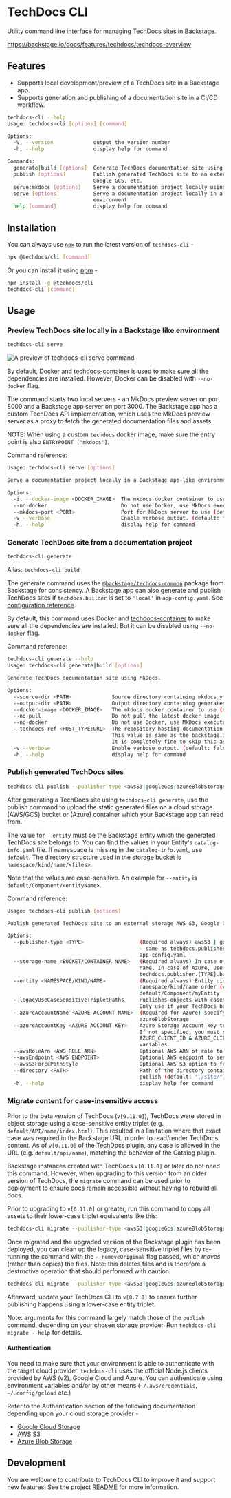 # TechDocs CLI

Utility command line interface for managing TechDocs sites in [Backstage](https://github.com/backstage/backstage).

https://backstage.io/docs/features/techdocs/techdocs-overview

## Features

- Supports local development/preview of a TechDocs site in a Backstage app.
- Supports generation and publishing of a documentation site in a CI/CD workflow.

```bash
techdocs-cli --help
Usage: techdocs-cli [options] [command]

Options:
  -V, --version             output the version number
  -h, --help                display help for command

Commands:
  generate|build [options]  Generate TechDocs documentation site using mkdocs.
  publish [options]         Publish generated TechDocs site to an external storage AWS S3,
                            Google GCS, etc.
  serve:mkdocs [options]    Serve a documentation project locally using mkdocs serve.
  serve [options]           Serve a documentation project locally in a Backstage app-like
                            environment
  help [command]            display help for command
```

## Installation

You can always use [`npx`](https://github.com/npm/npx) to run the latest version of `techdocs-cli` -

```bash
npx @techdocs/cli [command]
```

Or you can install it using [npm](https://www.npmjs.com/package/@techdocs/cli) -

```bash
npm install -g @techdocs/cli
techdocs-cli [command]
```

## Usage

### Preview TechDocs site locally in a Backstage like environment

```bash
techdocs-cli serve
```

![A preview of techdocs-cli serve command](assets/techdocs-cli-serve-preview.png)

By default, Docker and [techdocs-container](https://github.com/backstage/techdocs-container) is used to make sure all the dependencies are installed. However, Docker can be disabled with `--no-docker` flag.

The command starts two local servers - an MkDocs preview server on port 8000 and a Backstage app server on port 3000. The Backstage app has a custom TechDocs API implementation, which uses the MkDocs preview server as a proxy to fetch the generated documentation files and assets.

NOTE: When using a custom `techdocs` docker image, make sure the entry point is also `ENTRYPOINT ["mkdocs"]`.

Command reference:

```bash
Usage: techdocs-cli serve [options]

Serve a documentation project locally in a Backstage app-like environment

Options:
  -i, --docker-image <DOCKER_IMAGE>  The mkdocs docker container to use (default: "spotify/techdocs")
  --no-docker                        Do not use Docker, use MkDocs executable in current user environment.
  --mkdocs-port <PORT>               Port for MkDocs server to use (default: "8000")
  -v --verbose                       Enable verbose output. (default: false)
  -h, --help                         display help for command
```

### Generate TechDocs site from a documentation project

```bash
techdocs-cli generate
```

Alias: `techdocs-cli build`

The generate command uses the [`@backstage/techdocs-common`](https://github.com/backstage/backstage/tree/master/packages/techdocs-common) package from Backstage for consistency. A Backstage app can also generate and publish TechDocs sites if `techdocs.builder` is set to `'local'` in `app-config.yaml`. See [configuration reference](https://backstage.io/docs/features/techdocs/configuration).

By default, this command uses Docker and [techdocs-container](https://github.com/backstage/techdocs-container) to make sure all the dependencies are installed. But it can be disabled using `--no-docker` flag.

Command reference:

```bash
techdocs-cli generate --help
Usage: techdocs-cli generate|build [options]

Generate TechDocs documentation site using MkDocs.

Options:
  --source-dir <PATH>             Source directory containing mkdocs.yml and docs/ directory. (default: ".")
  --output-dir <PATH>             Output directory containing generated TechDocs site. (default: "./site/")
  --docker-image <DOCKER_IMAGE>   The mkdocs docker container to use (default: "spotify/techdocs")
  --no-pull                       Do not pull the latest docker image
  --no-docker                     Do not use Docker, use MkDocs executable and plugins in current user environment.
  --techdocs-ref <HOST_TYPE:URL>  The repository hosting documentation source files e.g. github:https://ghe.mycompany.net.com/org/repo.
                                  This value is same as the backstage.io/techdocs-ref annotation of the corresponding Backstage entity.
                                  It is completely fine to skip this as it is only being used to set repo_url in mkdocs.yml if not found.
  -v --verbose                    Enable verbose output. (default: false)
  -h, --help                      display help for command
```

### Publish generated TechDocs sites

```bash
techdocs-cli publish --publisher-type <awsS3|googleGcs|azureBlobStorage> --storage-name <bucket/container name> --entity <namespace/kind/name>
```

After generating a TechDocs site using `techdocs-cli generate`, use the publish command to upload the static generated files on a cloud storage
(AWS/GCS) bucket or (Azure) container which your Backstage app can read from.

The value for `--entity` must be the Backstage entity which the generated TechDocs site belongs to. You can find the values in your Entity's `catalog-info.yaml` file. If namespace is missing in the `catalog-info.yaml`, use `default`.
The directory structure used in the storage bucket is `namespace/kind/name/<files>`.

Note that the values are case-sensitive. An example for `--entity` is `default/Component/<entityName>`.

Command reference:

```bash
Usage: techdocs-cli publish [options]

Publish generated TechDocs site to an external storage AWS S3, Google GCS, etc.

Options:
  --publisher-type <TYPE>                  (Required always) awsS3 | googleGcs | azureBlobStorage
                                           - same as techdocs.publisher.type in Backstage
                                           app-config.yaml
  --storage-name <BUCKET/CONTAINER NAME>   (Required always) In case of AWS/GCS, use the bucket
                                           name. In case of Azure, use container name. Same as
                                           techdocs.publisher.[TYPE].bucketName
  --entity <NAMESPACE/KIND/NAME>           (Required always) Entity uid separated by / in
                                           namespace/kind/name order (case-sensitive). Example:
                                           default/Component/myEntity
  --legacyUseCaseSensitiveTripletPaths     Publishes objects with cased entity triplet prefix when set (e.g. namespace/Kind/name).
                                           Only use if your TechDocs backend is configured the same way
  --azureAccountName <AZURE ACCOUNT NAME>  (Required for Azure) specify when --publisher-type
                                           azureBlobStorage
  --azureAccountKey <AZURE ACCOUNT KEY>    Azure Storage Account key to use for authentication.
                                           If not specified, you must set AZURE_TENANT_ID,
                                           AZURE_CLIENT_ID & AZURE_CLIENT_SECRET as environment
                                           variables.
  --awsRoleArn <AWS ROLE ARN>              Optional AWS ARN of role to be assumed.
  --awsEndpoint <AWS ENDPOINT>             Optional AWS endpoint to send requests to.
  --awsS3ForcePathStyle                    Optional AWS S3 option to force path style.
  --directory <PATH>                       Path of the directory containing generated files to
                                           publish (default: "./site/")
  -h, --help                               display help for command
```

### Migrate content for case-insensitive access

Prior to the beta version of TechDocs (`v[0.11.0]`), TechDocs were stored in
object storage using a case-sensitive entity triplet (e.g.
`default/API/name/index.html`). This resulted in a limitation where that exact
case was required in the Backstage URL in order to read/render TechDocs
content. As of `v[0.11.0]` of the TechDocs plugin, any case is allowed in the
URL (e.g. `default/api/name`), matching the behavior of the Catalog plugin.

Backstage instances created with TechDocs `v[0.11.0]` or later do not need this
command. However, when upgrading to this version from an older version of
TechDocs, the `migrate` command can be used prior to deployment to ensure docs
remain accessible without having to rebuild all docs.

Prior to upgrading to `v[0.11.0]` or greater, run this command to copy all
assets to their lower-case triplet equivalents like this:

```bash
techdocs-cli migrate --publisher-type <awsS3|googleGcs|azureBlobStorage> --storage-name <bucket/container name> --verbose
```

Once migrated and the upgraded version of the Backstage plugin has been
deployed, you can clean up the legacy, case-sensitive triplet files by
re-running the command with the `--removeOriginal` flag passed, which _moves_
(rather than copies) the files. Note: this deletes files and is therefore a
destructive operation that should performed with caution.

```bash
techdocs-cli migrate --publisher-type <awsS3|googleGcs|azureBlobStorage> --storage-name <bucket/container name> --removeOriginal --verbose
```

Afterward, update your TechDocs CLI to `v[0.7.0]` to ensure further publishing
happens using a lower-case entity triplet.

Note: arguments for this command largely match those of the `publish` command,
depending on your chosen storage provider. Run `techdocs-cli migrate --help`
for details.

#### Authentication

You need to make sure that your environment is able to authenticate with the target cloud provider. `techdocs-cli` uses the official Node.js clients provided by AWS (v2), Google Cloud and Azure. You can authenticate using
environment variables and/or by other means (`~/.aws/credentials`, `~/.config/gcloud` etc.)

Refer to the Authentication section of the following documentation depending upon your cloud storage provider -

- [Google Cloud Storage](https://backstage.io/docs/features/techdocs/using-cloud-storage#configuring-google-gcs-bucket-with-techdocs)
- [AWS S3](https://backstage.io/docs/features/techdocs/using-cloud-storage#configuring-aws-s3-bucket-with-techdocs)
- [Azure Blob Storage](https://backstage.io/docs/features/techdocs/using-cloud-storage#configuring-azure-blob-storage-container-with-techdocs)

## Development

You are welcome to contribute to TechDocs CLI to improve it and support new
features! See the project [README](https://github.com/backstage/techdocs-cli/blob/main/README.md)
for more information.

